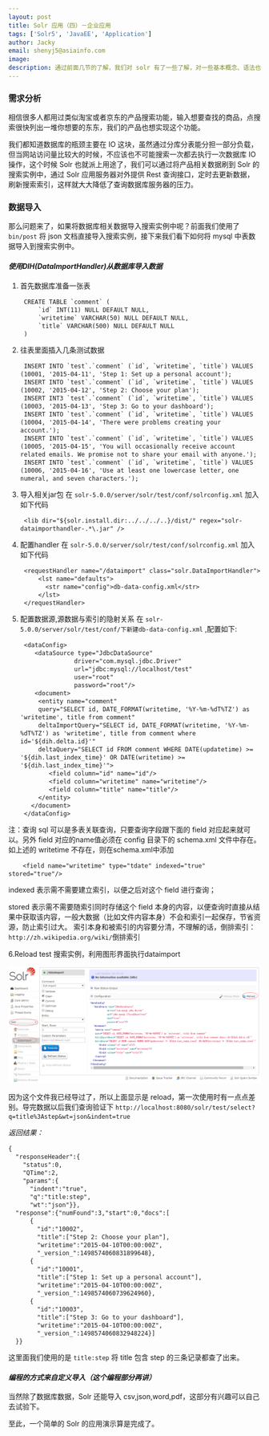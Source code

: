 ```yaml
---
layout: post
title: Solr 应用（四）－企业应用
tags: ['Solr5', 'JavaEE', 'Application']
author: Jacky
email: shenyj5@asiainfo.com
image:
description: 通过前面几节的了解，我们对 solr 有了一些了解，对一些基本概念、语法也有了初步的认识，那么很多没有接触过搜索引擎的小伙伴可能会问，这东西到底有什么用，在自己的项目中能发挥什么作用，结合我们自己的项目，简要做个演示。
---
```


### 需求分析
相信很多人都用过类似淘宝或者京东的产品搜索功能，输入想要查找的商品，点搜索很快列出一堆你想要的东东，我们的产品也想实现这个功能。

我们都知道数据库的瓶颈主要在 IO 这块，虽然通过分库分表能分担一部分负载，但当网站访问量比较大的时候，不应该也不可能搜索一次都去执行一次数据库 IO 操作，这个时候 Solr 也就派上用途了，我们可以通过将产品相关数据刷到 Solr 的搜索实例中，通过 Solr 应用服务器对外提供 Rest 查询接口，定时去更新数据，刷新搜索索引，这样就大大降低了查询数据库服务器的压力。

### 数据导入
那么问题来了，如果将数据库相关数据导入搜索实例中呢？前面我们使用了 `bin/post` 将 json 文档直接导入搜索实例，接下来我们看下如何将 mysql 中表数据导入到搜索实例中。

#### *使用DIH(DataImportHandler)从数据库导入数据*

1. 首先数据库准备一张表

		CREATE TABLE `comment` (
			`id` INT(11) NULL DEFAULT NULL,
			`writetime` VARCHAR(50) NULL DEFAULT NULL,
			`title` VARCHAR(500) NULL DEFAULT NULL
		)

2. 往表里面插入几条测试数据

		INSERT INTO `test`.`comment` (`id`, `writetime`, `title`) VALUES (10001, '2015-04-11', 'Step 1: Set up a personal account');
		INSERT INTO `test`.`comment` (`id`, `writetime`, `title`) VALUES (10002, '2015-04-12', 'Step 2: Choose your plan');
		INSERT INT3 `test`.`comment` (`id`, `writetime`, `title`) VALUES (10003, '2015-04-13', 'Step 3: Go to your dashboard');
		INSERT INTO `test`.`comment` (`id`, `writetime`, `title`) VALUES (10004, '2015-04-14', 'There were problems creating your account.');
		INSERT INTO `test`.`comment` (`id`, `writetime`, `title`) VALUES (10005, '2015-04-15', 'You will occasionally receive account related emails. We promise not to share your email with anyone.');
		INSERT INTO `test`.`comment` (`id`, `writetime`, `title`) VALUES (10006, '2015-04-16', 'Use at least one lowercase letter, one numeral, and seven characters.');

3. 导入相关jar包
 在 `solr-5.0.0/server/solr/test/conf/solrconfig.xml` 加入如下代码

		<lib dir="${solr.install.dir:../../../..}/dist/" regex="solr-dataimporthandler-.*\.jar" />

4. 配置handler
 在 `solr-5.0.0/server/solr/test/conf/solrconfig.xml` 加入如下代码

		<requestHandler name="/dataimport" class="solr.DataImportHandler">	
		    <lst name="defaults">	
		      <str name="config">db-data-config.xml</str>	
		    </lst>	
		</requestHandler>

5. 配置数据源,源数据与索引的隐射关系
 在 `solr-5.0.0/server/solr/test/conf/下新建db-data-config.xml` ,配置如下:

		<dataConfig>
		   <dataSource type="JdbcDataSource" 
		              driver="com.mysql.jdbc.Driver"
		              url="jdbc:mysql://localhost/test" 
		              user="root" 
		              password="root"/>
		   <document>
		    <entity name="comment" 
		    query="SELECT id, DATE_FORMAT(writetime, '%Y-%m-%dT%TZ') as 'writetime', title from comment"
		    deltaImportQuery="SELECT id, DATE_FORMAT(writetime, '%Y-%m-%dT%TZ') as 'writetime', title from comment where id='${dih.delta.id}'"
		    deltaQuery="SELECT id FROM comment WHERE DATE(updatetime) >= '${dih.last_index_time}' OR DATE(writetime) >= '${dih.last_index_time}'">       
		       <field column="id" name="id"/>      
		       <field column="writetime" name="writetime"/>
		       <field column="title" name="title"/>           
		    </entity>      
		  </document>
		</dataConfig>

注：查询 sql 可以是多表关联查询，只要查询字段跟下面的 field 对应起来就可以。另外 field 对应的name值必须在 config 目录下的 schema.xml 文件中存在。如上述的 writetime 不存在，则在schema.xml中添加 

		<field name="writetime" type="tdate" indexed="true" stored="true"/>

indexed 表示需不需要建立索引，以便之后对这个 field 进行查询； 

stored 表示需不需要随索引同时存储这个 field 本身的内容，以便查询时直接从结果中获取该内容，一般大数据（比如文件内容本身）不会和索引一起保存，节省资源，防止索引过大。 索引本身和被索引的内容要分清，不理解的话，倒排索引：`http://zh.wikipedia.org/wiki/`倒排索引

6.Reload test 搜索实例，利用图形界面执行dataimport

![Web 控制台 dataimport](/images/solr-4-1.png)

因为这个文件我已经导过了，所以上面显示是 reload，第一次使用时有一点点差别。导完数据以后我们查询验证下 `http://localhost:8080/solr/test/select?q=title%3Astep&wt=json&indent=true`

*返回结果：*

	{
	  "responseHeader":{
	    "status":0,
	    "QTime":2,
	    "params":{
	      "indent":"true",
	      "q":"title:step",
	      "wt":"json"}},
	  "response":{"numFound":3,"start":0,"docs":[
	      {
	        "id":"10002",
	        "title":["Step 2: Choose your plan"],
	        "writetime":"2015-04-10T00:00:00Z",
	        "_version_":1498574060831899648},
	      {
	        "id":"10001",
	        "title":["Step 1: Set up a personal account"],
	        "writetime":"2015-04-10T00:00:00Z",
	        "_version_":1498574060739624960},
	      {
	        "id":"10003",
	        "title":["Step 3: Go to your dashboard"],
	        "writetime":"2015-04-10T00:00:00Z",
	        "_version_":1498574060832948224}]
	  }}

这里面我们使用的是 `title:step` 将 title 包含 step 的三条记录都查了出来。

#### *编程的方式来自定义导入（这个编程部分再讲）*

当然除了数据库数据，Solr 还能导入 csv,json,word,pdf，这部分有兴趣可以自己去试验下。

至此，一个简单的 Solr 的应用演示算是完成了。
